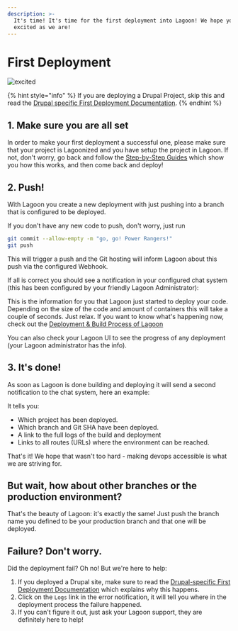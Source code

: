 ```yaml
---
description: >-
  It's time! It's time for the first deployment into Lagoon! We hope you are as
  excited as we are!
---
```


# First Deployment

![excited](https://i.giphy.com/media/7kVRZwYRwF1ok/giphy-downsized.gif)

{% hint style="info" %}
 If you are deploying a Drupal Project, skip this and read the [Drupal specific First Deployment Documentation](drupal/first_deployment.md).
{% endhint %}

## 1. Make sure you are all set

In order to make your first deployment a successful one, please make sure that your project is Lagoonized and you have setup the project in Lagoon. If not, don't worry, go back and follow the [Step-by-Step Guides]() which show you how this works, and then come back and deploy!

## 2. Push!

With Lagoon you create a new deployment with just pushing into a branch that is configured to be deployed.

If you don't have any new code to push, don't worry, just run

```bash
git commit --allow-empty -m "go, go! Power Rangers!"
git push
```

This will trigger a push and the Git hosting will inform Lagoon about this push via the configured Webhook.

If all is correct you should see a notification in your configured chat system \(this has been configured by your friendly Lagoon Administrator\):

This is the information for you that Lagoon just started to deploy your code. Depending on the size of the code and amount of containers this will take a couple of seconds. Just relax. If you want to know what's happening now, check out the [Deployment & Build Process of Lagoon](build-and-deploy-process.md)

You can also check your Lagoon UI to see the progress of any deployment \(your Lagoon administrator has the info\).

## 3. It's done!

As soon as Lagoon is done building and deploying it will send a second notification to the chat system, here an example:

It tells you:

* Which project has been deployed.
* Which branch and Git SHA have been deployed.
* A link to the full logs of the build and deployment
* Links to all routes \(URLs\) where the environment can be reached.

That's it! We hope that wasn't too hard - making devops accessible is what we are striving for.

## But wait, how about other branches or the production environment?

That's the beauty of Lagoon: it's exactly the same! Just push the branch name you defined to be your production branch and that one will be deployed.

## Failure? Don't worry.

Did the deployment fail? Oh no! But we're here to help:

1. If you deployed a Drupal site, make sure to read the [Drupal-specific First Deployment Documentation](drupal/first_deployment.md) which explains why this happens.
2. Click on the `Logs` link in the error notification, it will tell you where in the deployment process the failure happened.
3. If you can't figure it out, just ask your Lagoon support, they are definitely here to help!


